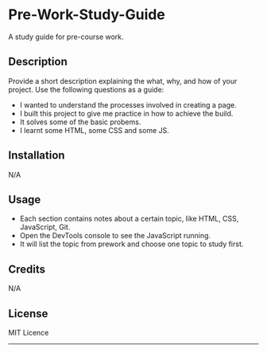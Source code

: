 # Pre-Work-Study-Guide
A study guide for pre-course work.

## Description

Provide a short description explaining the what, why, and how of your project. Use the following questions as a guide:

- I wanted to understand the processes involved in creating a page.
- I built this project to give me practice in how to achieve the build.
- It solves some of the basic probems.
- I learnt some HTML, some CSS and some JS.

## Installation

N/A

## Usage

- Each section contains notes about a certain topic, like HTML, CSS, JavaScript, Git. 
- Open the DevTools console to see the JavaScript running. 
- It will list the topic from prework and choose one topic to study first. 

## Credits

N/A

## License

MIT Licence

---
